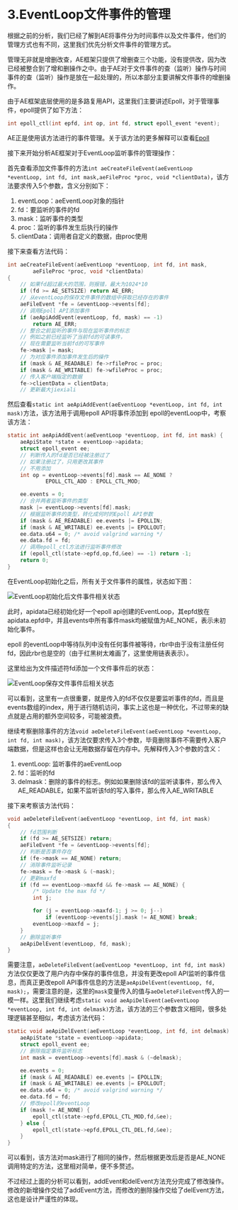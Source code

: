 # 3.EventLoop文件事件的管理

根据之前的分析，我们已经了解到AE将事件分为时间事件以及文件事件，他们的管理方式也有不同，这里我们优先分析文件事件的管理方式。

管理无非就是增删改查，AE框架只提供了增删查三个功能，没有提供改，因为改已经被整合到了增和删操作之中。由于AE对于文件事件的查（监听）操作与时间事件的查（监听）操作是放在一起处理的，所以本部分主要讲解文件事件的增删操作。

由于AE框架底层使用的是多路复用API，这里我们主要讲述Epoll，对于管理事件，epoll提供了如下方法：

```c
int epoll_ctl(int epfd, int op, int fd, struct epoll_event *event);
```

AE正是使用该方法进行的事件管理。关于该方法的更多解释可以查看[Epoll](../../../../Linux/多路复用/1.Epoll.md)

接下来开始分析AE框架对于EventLoop监听事件的管理操作：

首先查看添加文件事件的方法`int aeCreateFileEvent(aeEventLoop *eventLoop, int fd, int mask,aeFileProc *proc, void *clientData)`，该方法要求传入5个参数，含义分别如下：

1. eventLoop：aeEventLoop对象的指针
2. fd：要监听的事件的fd
3. mask：监听事件的类型
4. proc：监听的事件发生后执行的操作
5. clientData：调用者自定义的数据，由proc使用

接下来查看方法代码：

```c
int aeCreateFileEvent(aeEventLoop *eventLoop, int fd, int mask,
        aeFileProc *proc, void *clientData)
{
    // 如果fd超过最大的范围，则报错，最大为1024*10
    if (fd >= AE_SETSIZE) return AE_ERR;
    // 从eventLoop的保存文件事件的数组中获取已经存在的事件
    aeFileEvent *fe = &eventLoop->events[fd];
    // 调用Epoll API添加事件
    if (aeApiAddEvent(eventLoop, fd, mask) == -1)
        return AE_ERR;
    // 整合之前监听的事件与现在监听事件的标志
    // 例如之前已经监听了当前fd的可读事件，
    // 现在需要监听当前fd的可写事件
    fe->mask |= mask;
    // 为对应事件添加事件发生后的操作
    if (mask & AE_READABLE) fe->rfileProc = proc;
    if (mask & AE_WRITABLE) fe->wfileProc = proc;
    // 传入客户端指定的数据
    fe->clientData = clientData;
    // 更新最大jiexiali
```

然后查看`static int aeApiAddEvent(aeEventLoop *eventLoop, int fd, int mask)`方法，该方法用于调用epoll API将事件添加到 epoll的eventLoop中，考察该方法：

```c
static int aeApiAddEvent(aeEventLoop *eventLoop, int fd, int mask) {
    aeApiState *state = eventLoop->apidata;
    struct epoll_event ee;
    // 判断传入的fd是否已经被注册过了
    // 如果注册过了，只用更改其事件
    // 不用添加
    int op = eventLoop->events[fd].mask == AE_NONE ?
            EPOLL_CTL_ADD : EPOLL_CTL_MOD;

    ee.events = 0;
    // 合并两者监听事件的类型
    mask |= eventLoop->events[fd].mask;
    // 根据监听事件的类型，转化成何时的Epoll API参数
    if (mask & AE_READABLE) ee.events |= EPOLLIN;
    if (mask & AE_WRITABLE) ee.events |= EPOLLOUT;
    ee.data.u64 = 0; /* avoid valgrind warning */
    ee.data.fd = fd;
    // 调用epoll_ctl方法进行监听事件修改
    if (epoll_ctl(state->epfd,op,fd,&ee) == -1) return -1;
    return 0;
}
```

在EventLoop初始化之后，所有关于文件事件的属性，状态如下图：

![EventLoop初始化后文件事件相关状态](./EventLoop初始化后文件事件相关状态.png)

此时，apidata已经初始化好一个epoll api创建的EventLoop，其epfd放在apidata.epfd中，并且events中所有事件mask均被赋值为AE_NONE，表示未初始化事件。

epoll 的eventLoop中等待队列中没有任何事件被等待，rbr中由于没有注册任何fd，因此rbr也是空的（由于红黑树太难画了，这里使用链表表示）。

这里给出为文件描述符fd添加一个文件事件后的状态：

![EventLoop保存文件事件后相关状态](./EventLoop保存文件事件后相关状态.png)

可以看到，这里有一点很重要，就是传入的fd不仅仅是要监听事件的fd，而且是events数组的index，用于进行随机访问，事实上这也是一种优化，不过带来的缺点就是占用的额外空间较多，可能被浪费。

继续考察删除事件的方法`void aeDeleteFileEvent(aeEventLoop *eventLoop, int fd, int mask)`，该方法仅要求传入3个参数，毕竟删除事件不需要传入客户端数据，但是这样也会让无用数据存留在内存中。先解释传入3个参数的含义：

1. eventLoop: 监听事件的aeEventLoop
2. fd：监听的fd
3. delmask：删除的事件的标志。例如如果删除该fd的监听读事件，那么传入AE_READABLE，如果不监听该fd的写入事件，那么传入AE_WRITABLE

接下来考察该方法代码：

```c
void aeDeleteFileEvent(aeEventLoop *eventLoop, int fd, int mask)
{
    // fd范围判断
    if (fd >= AE_SETSIZE) return;
    aeFileEvent *fe = &eventLoop->events[fd];
    // 判断是否事件存在
    if (fe->mask == AE_NONE) return;
    // 消除事件监听记录
    fe->mask = fe->mask & (~mask);
    // 更新maxfd
    if (fd == eventLoop->maxfd && fe->mask == AE_NONE) {
        /* Update the max fd */
        int j;

        for (j = eventLoop->maxfd-1; j >= 0; j--)
            if (eventLoop->events[j].mask != AE_NONE) break;
        eventLoop->maxfd = j;
    }
    // 删除监听事件
    aeApiDelEvent(eventLoop, fd, mask);
}
```

需要注意，`aeDeleteFileEvent(aeEventLoop *eventLoop, int fd, int mask)`方法仅仅更改了用户内存中保存的事件信息，并没有更改epoll API监听的事件信息，而真正更改epoll API事件信息的方法是`aeApiDelEvent(eventLoop, fd, mask);`，需要注意的是，这里的`mask`变量传入的值与`aeDeleteFileEvent`传入的一模一样。这里我们继续考虑`static void aeApiDelEvent(aeEventLoop *eventLoop, int fd, int delmask)`方法，该方法的三个参数含义相同，很多处理逻辑甚至相似，考虑该方法代码：

```c
static void aeApiDelEvent(aeEventLoop *eventLoop, int fd, int delmask) {
    aeApiState *state = eventLoop->apidata;
    struct epoll_event ee;
    // 删除指定事件监听标志
    int mask = eventLoop->events[fd].mask & (~delmask);

    ee.events = 0;
    if (mask & AE_READABLE) ee.events |= EPOLLIN;
    if (mask & AE_WRITABLE) ee.events |= EPOLLOUT;
    ee.data.u64 = 0; /* avoid valgrind warning */
    ee.data.fd = fd;
    // 修改epoll的eventLoop
    if (mask != AE_NONE) {
        epoll_ctl(state->epfd,EPOLL_CTL_MOD,fd,&ee);
    } else {
        epoll_ctl(state->epfd,EPOLL_CTL_DEL,fd,&ee);
    }
}
```

可以看到，该方法对mask进行了相同的操作，然后根据更改后是否是AE_NONE调用特定的方法，这里相对简单，便不多赘述。

不过经过上面的分析可以看到，addEvent和delEvent方法充分完成了修改操作。修改的新增操作交给了addEvent方法，而修改的删除操作交给了delEvent方法，这也是设计严谨性的体现。
